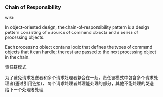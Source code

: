### Chain of Responsibility

wiki:

In object-oriented design, the chain-of-responsibility pattern is a design pattern 
consisting of a source of command objects and a series of processing objects.
 
Each processing object contains logic that defines the types of command objects 
that it can handle; the rest are passed to the next processing object in the chain.

责任链模式

为了避免请求发送者和多个请求处理者耦合在一起，责任链模式中包含多个请求处理者(通过引用链接)，
每个请求处理者处理能处理的部分，其他不能处理的发送给下一个处理者处理

